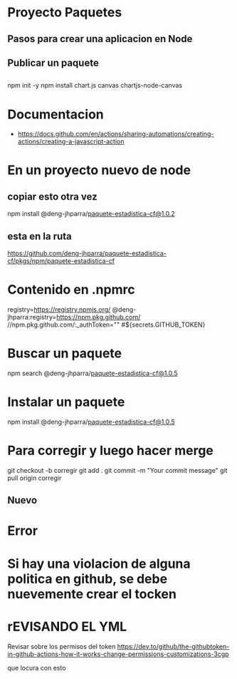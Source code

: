 # Proyecto Paquetes
## Pasos para crear una aplicacion en Node

## Publicar un paquete

##

npm init -y
npm install chart.js canvas chartjs-node-canvas
###


# Documentacion
* https://docs.github.com/en/actions/sharing-automations/creating-actions/creating-a-javascript-action


# En un proyecto nuevo de node 

## copiar esto otra vez

npm install @deng-jhparra/paquete-estadistica-cf@1.0.2

## esta en la ruta 
https://github.com/deng-jhparra/paquete-estadistica-cf/pkgs/npm/paquete-estadistica-cf


# Contenido en .npmrc

registry=https://registry.npmjs.org/
@deng-jhparra:registry=https://npm.pkg.github.com/
//npm.pkg.github.com/:_authToken=""
#${secrets.GITHUB_TOKEN}

# Buscar un paquete 

npm search @deng-jhparra/paquete-estadistica-cf@1.0.5

# Instalar un paquete

npm install @deng-jhparra/paquete-estadistica-cf@1.0.5

# Para corregir y luego hacer merge
git checkout -b corregir
git add .
git commit -m "Your commit message"
git pull origin corregir

## Nuevo

# Error

# Si hay una violacion de alguna politica en github, se debe nuevemente crear el tocken
# rEVISANDO EL YML

Revisar sobre los permisos del token
https://dev.to/github/the-githubtoken-in-github-actions-how-it-works-change-permissions-customizations-3cgp

que locura con esto
